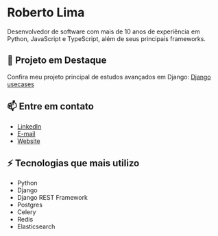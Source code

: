 # Roberto Lima

Desenvolvedor de software com mais de 10 anos de experiência em Python, JavaScript e TypeScript, além de seus principais frameworks.

## 🚀 Projeto em Destaque
Confira meu projeto principal de estudos avançados em Django: [Django usecases](https://github.com/robertolima-dev/django-usecases)

## 📫 Entre em contato
- [LinkedIn](https://www.linkedin.com/in/roberto-lima-01/)
- [E-mail](mailto:robertolima.izphera@gmail.com)
- [Website](https://robertolima-developer.vercel.app/)

## ⚡ Tecnologias que mais utilizo
- Python
- Django
- Django REST Framework
- Postgres
- Celery
- Redis
- Elasticsearch

